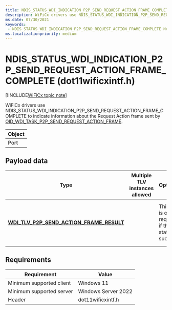 ```yaml
---
title: NDIS_STATUS_WDI_INDICATION_P2P_SEND_REQUEST_ACTION_FRAME_COMPLETE (dot11wificxintf.h)
description: WiFiCx drivers use NDIS_STATUS_WDI_INDICATION_P2P_SEND_REQUEST_ACTION_FRAME_COMPLETE to indicate information about the Request Action frame sent by OID_WDI_TASK_P2P_SEND_REQUEST_ACTION_FRAME.
ms.date: 07/30/2021
keywords:
 - NDIS_STATUS_WDI_INDICATION_P2P_SEND_REQUEST_ACTION_FRAME_COMPLETE Network Drivers Starting with Windows Vista
ms.localizationpriority: medium
---
```


# NDIS\_STATUS\_WDI\_INDICATION\_P2P\_SEND\_REQUEST\_ACTION\_FRAME\_COMPLETE (dot11wificxintf.h)

[!INCLUDE[WiFiCx topic note](../includes/wificx-version-warning.md)]


WiFiCx drivers use NDIS\_STATUS\_WDI\_INDICATION\_P2P\_SEND\_REQUEST\_ACTION\_FRAME\_COMPLETE to indicate information about the Request Action frame sent by [OID\_WDI\_TASK\_P2P\_SEND\_REQUEST\_ACTION\_FRAME](oid-wdi-task-p2p-send-request-action-frame.md).

| Object |
|--------|
| Port   |

 

## Payload data


| Type                                                                                                       | Multiple TLV instances allowed | Optional                                            | Description                                                           |
|------------------------------------------------------------------------------------------------------------|--------------------------------|-----------------------------------------------------|-----------------------------------------------------------------------|
| [**WDI\_TLV\_P2P\_SEND\_ACTION\_FRAME\_RESULT**](./wdi-tlv-p2p-send-action-frame-result.md) |                                | This TLV is only required if the status is success. | Information about the Request Action frame that was sent to the peer. |

 

## Requirements

|Requirement|Value|
|--- |--- |
|Minimum supported client|Windows 11|
|Minimum supported server|Windows Server 2022|
|Header|dot11wificxintf.h|

 

